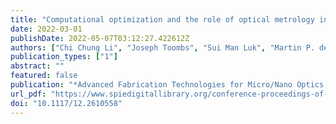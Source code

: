 ```yaml
---
title: "Computational optimization and the role of optical metrology in tomographic additive manufacturing"
date: 2022-03-01
publishDate: 2022-05-07T03:12:27.422612Z
authors: ["Chi Chung Li", "Joseph Toombs", "Sui Man Luk", "Martin P. de Beer", "Johanna J. Schwartz", "Maxim Shusteff", "Hayden K. Taylor"]
publication_types: ["1"]
abstract: ""
featured: false
publication: "*Advanced Fabrication Technologies for Micro/Nano Optics and Photonics XV*"
url_pdf: "https://www.spiedigitallibrary.org/conference-proceedings-of-spie/12012/2610558/Computational-optimization-and-the-role-of-optical-metrology-in-tomographic/10.1117/12.2610558.full"
doi: "10.1117/12.2610558"
---
```


